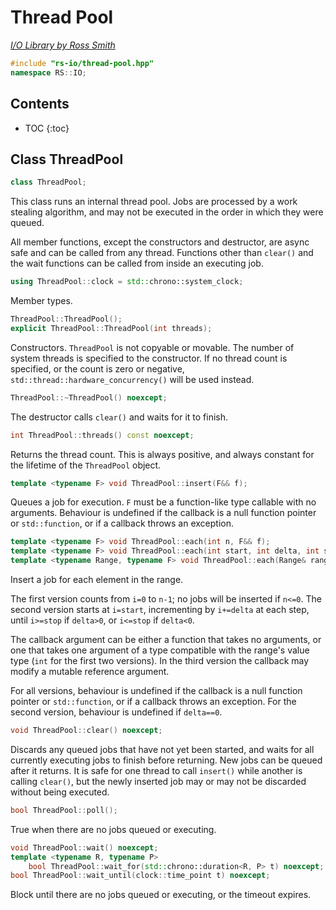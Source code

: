 # Thread Pool

_[I/O Library by Ross Smith](index.html)_

```c++
#include "rs-io/thread-pool.hpp"
namespace RS::IO;
```

## Contents

* TOC
{:toc}

## Class ThreadPool

```c++
class ThreadPool;
```

This class runs an internal thread pool. Jobs are processed by a work stealing
algorithm, and may not be executed in the order in which they were queued.

All member functions, except the constructors and destructor, are async safe
and can be called from any thread. Functions other than `clear()` and the
wait functions can be called from inside an executing job.

```c++
using ThreadPool::clock = std::chrono::system_clock;
```

Member types.

```c++
ThreadPool::ThreadPool();
explicit ThreadPool::ThreadPool(int threads);
```

Constructors. `ThreadPool` is not copyable or movable. The number of system
threads is specified to the constructor. If no thread count is specified, or
the count is zero or negative, `std::thread::hardware_concurrency()` will be
used instead.

```c++
ThreadPool::~ThreadPool() noexcept;
```

The destructor calls `clear()` and waits for it to finish.

```c++
int ThreadPool::threads() const noexcept;
```

Returns the thread count. This is always positive, and always constant for the
lifetime of the `ThreadPool` object.

```c++
template <typename F> void ThreadPool::insert(F&& f);
```

Queues a job for execution. `F` must be a function-like type callable with no
arguments. Behaviour is undefined if the callback is a null function pointer
or `std::function`, or if a callback throws an exception.

```c++
template <typename F> void ThreadPool::each(int n, F&& f);
template <typename F> void ThreadPool::each(int start, int delta, int stop, F&& f);
template <typename Range, typename F> void ThreadPool::each(Range& range, F&& f);
```

Insert a job for each element in the range.

The first version counts from `i=0` to `n-1`; no jobs will be inserted if
`n<=0`. The second version starts at `i=start`, incrementing by `i+=delta` at
each step, until `i>=stop` if `delta>0`, or `i<=stop` if `delta<0`.

The callback argument can be either a function that takes no arguments, or one
that takes one argument of a type compatible with the range's value type
(`int` for the first two versions). In the third version the callback may
modify a mutable reference argument.

For all versions, behaviour is undefined if the callback is a null function
pointer or `std::function`, or if a callback throws an exception. For the
second version, behaviour is undefined if `delta==0`.

```c++
void ThreadPool::clear() noexcept;
```

Discards any queued jobs that have not yet been started, and waits for all
currently executing jobs to finish before returning. New jobs can be queued
after it returns. It is safe for one thread to call `insert()` while another
is calling `clear()`, but the newly inserted job may or may not be discarded
without being executed.

```c++
bool ThreadPool::poll();
```

True when there are no jobs queued or executing.

```c++
void ThreadPool::wait() noexcept;
template <typename R, typename P>
    bool ThreadPool::wait_for(std::chrono::duration<R, P> t) noexcept;
bool ThreadPool::wait_until(clock::time_point t) noexcept;
```

Block until there are no jobs queued or executing, or the timeout expires.
